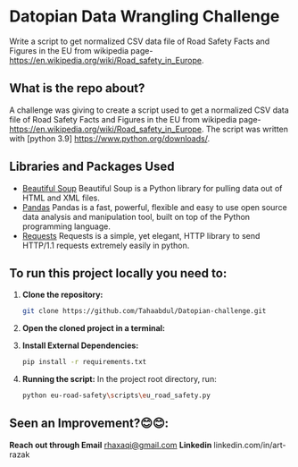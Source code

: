 # Datopian Data Wrangling Challenge 
 Write a script to get normalized CSV data file of Road Safety Facts and Figures in the EU from wikipedia page- https://en.wikipedia.org/wiki/Road_safety_in_Europe.

## What is the repo about? 
A challenge was giving to create a script used to get a normalized CSV data file of Road Safety Facts and Figures in the EU from wikipedia page- https://en.wikipedia.org/wiki/Road_safety_in_Europe. The script was written with [python 3.9] https://www.python.org/downloads/. 


## Libraries and Packages Used

- [Beautiful Soup](https://beautiful-soup-4.readthedocs.io/en/latest/) 
Beautiful Soup is a Python library for pulling data out of HTML and XML files.
- [Pandas](https://pandas.pydata.org/)
Pandas is a fast, powerful, flexible and easy to use open source data analysis and manipulation tool,
built on top of the Python programming language.
- [Requests](https://pypi.org/project/requests/)
Requests is a simple, yet elegant, HTTP library to send HTTP/1.1 requests extremely easily in python.


## To run this project locally you need to:

1. **Clone the repository:**
    ```sh
    git clone https://github.com/Tahaabdul/Datopian-challenge.git
    ```

2. **Open the cloned project in a terminal:**

3. **Install External Dependencies:**
    ```sh
    pip install -r requirements.txt
    ```

4. **Running the script:**
      In the project root directory, run:
    ```sh
    python eu-road-safety\scripts\eu_road_safety.py
    ```

## Seen an Improvement?😊😊:

**Reach out through Email** rhaxaqi@gmail.com
**Linkedin**
linkedin.com/in/art-razak